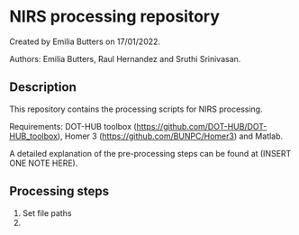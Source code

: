 # NIRS processing repository

Created by Emilia Butters on 17/01/2022.

Authors: Emilia Butters, Raul Hernandez and Sruthi Srinivasan. 

## Description

This repository contains the processing scripts for NIRS processing. 

Requirements: DOT-HUB toolbox (https://github.com/DOT-HUB/DOT-HUB_toolbox), Homer 3 (https://github.com/BUNPC/Homer3) and Matlab.

A detailed explanation of the pre-processing steps can be found at (INSERT ONE NOTE HERE). 

## Processing steps

1. Set file paths 
2. 
